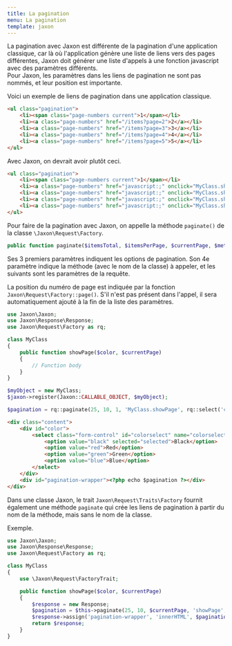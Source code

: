 ```yaml
---
title: La pagination
menu: La pagination
template: jaxon
---
```


La pagination avec Jaxon est différente de la pagination d'une application classique, car là où l'application génère une liste de liens vers des pages différentes, Jaxon doit générer une liste d'appels à une fonction javascript avec des paramètres différents.  
Pour Jaxon, les paramètres dans les liens de pagination ne sont pas nommés, et leur position est importante.

Voici un exemple de liens de pagination dans une application classique.
```html
<ul class="pagination">
    <li><span class="page-numbers current">1</span></li>
    <li><a class="page-numbers" href="/items?page=2">2</a></li>
    <li><a class="page-numbers" href="/items?page=3">3</a></li>
    <li><a class="page-numbers" href="/items?page=4">4</a></li>
    <li><a class="page-numbers" href="/items?page=5">5</a></li>
</ul>               
```

Avec Jaxon, on devrait avoir plutôt ceci.
```html
<ul class="pagination">
    <li><span class="page-numbers current">1</span></li>
    <li><a class="page-numbers" href="javascript:;" onclick="MyClass.showPage(2)">2</a></li>
    <li><a class="page-numbers" href="javascript:;" onclick="MyClass.showPage(3)">3</a></li>
    <li><a class="page-numbers" href="javascript:;" onclick="MyClass.showPage(4)">4</a></li>
    <li><a class="page-numbers" href="javascript:;" onclick="MyClass.showPage(5)">5</a></li>
</ul>                 
```

Pour faire de la pagination avec Jaxon, on appelle la méthode `paginate()` de la classe `\Jaxon\Request\Factory`.
```php
public function paginate($itemsTotal, $itemsPerPage, $currentPage, $method, ...)
```

Ses 3 premiers paramètres indiquent les options de pagination.
Son 4e paramètre indique la méthode (avec le nom de la classe) à appeler, et les suivants sont les paramètres de la requête.

La position du numéro de page est indiquée par la fonction `Jaxon\Request\Factory::page()`. S'il n'est pas présent dans l'appel, il sera automatiquement ajouté à la fin de la liste des paramètres.

```php
use Jaxon\Jaxon;
use Jaxon\Response\Response;
use Jaxon\Request\Factory as rq;

class MyClass
{
    public function showPage($color, $currentPage)
    {
        // Function body
    }
}

$myObject = new MyClass;
$jaxon->register(Jaxon::CALLABLE_OBJECT, $myObject);

$pagination = rq::paginate(25, 10, 1, 'MyClass.showPage', rq::select('colorselect'), rq::page());
```

```html
<div class="content">
    <div id="color">
        <select class="form-control" id="colorselect" name="colorselect">
            <option value="black" selected="selected">Black</option>
            <option value="red">Red</option>
            <option value="green">Green</option>
            <option value="blue">Blue</option>
        </select>
    </div>
    <div id="pagination-wrapper"><?php echo $pagination ?></div>
</div>
```

Dans une classe Jaxon, le trait `Jaxon\Request\Traits\Factory` fournit également une méthode `paginate` qui crée les liens de pagination à partir du nom de la méthode, mais sans le nom de la classe.

Exemple.
```php
use Jaxon\Jaxon;
use Jaxon\Response\Response;
use Jaxon\Request\Factory as rq;

class MyClass
{
    use \Jaxon\Request\FactoryTrait;

    public function showPage($color, $currentPage)
    {
        $response = new Response;
        $pagination = $this->paginate(25, 10, $currentPage, 'showPage', rq::select('colorselect'), rq::page());
        $response->assign('pagination-wrapper', 'innerHTML', $pagination);
        return $response;
    }
}
```
